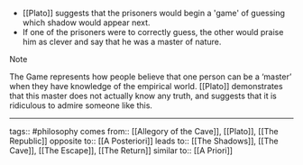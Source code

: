 - [[Plato]] suggests that the prisoners would begin a 'game' of guessing which shadow would appear next.
- If one of the prisoners were to correctly guess, the other would praise him as clever and say that he was a master of nature.

> [!note]
> The Game represents how people believe that one person can be a ‘master’ when they have knowledge of the empirical world. [[Plato]] demonstrates that this master does not actually know any truth, and suggests that it is ridiculous to admire someone like this.

---

tags:: #philosophy
comes from:: [[Allegory of the Cave]], [[Plato]], [[The Republic]]
opposite to:: [[A Posteriori]]
leads to:: [[The Shadows]], [[The Cave]], [[The Escape]], [[The Return]]
similar to:: [[A Priori]]
